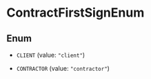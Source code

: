 

# ContractFirstSignEnum

## Enum


* `CLIENT` (value: `"client"`)

* `CONTRACTOR` (value: `"contractor"`)



